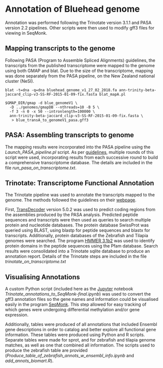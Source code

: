 # Annotation of Bluehead genome

Annotation was performed following the Trinotate version 3.1.1 and PASA version 2.2 pipelines. Other scripts were then used to modify gff3 files for viewing in SeqMonk.

## Mapping transcripts to the genome

Following PASA (Program to Assemble Spliced Alignments) guidelines, the transcripts from the published transcriptome were mapped to the genome using both GMAP and blat. Due to the size of the transcriptome, mapping was done separately from the PASA pipeline, on the New Zealand national cluster (NeSI).

`blat -t=dna -q=dna bluehead_genome_v1_27_02_2018.fa ann-trinity-beta-jaccard_clip-v3-SS-RF-2015-01-09-fix.fasta blat_mapA.pl`

```
$GMAP_DIR/gmap -d blue_genomeV1 \
  -D ../genomes/gmapDB --nthreads=10 -B 5 \ 
  -f 3 -n 0 -x 50 --intronlength=100000 \
  ann-trinity-beta-jaccard_clip-v3-SS-RF-2015-01-09-fix.fasta \
   > blue_transA_to_genomeV1_pasa.gff3
```

## PASA: Assembling transcripts to genome

The mapping results were incorporated into the PASA pipeline using the *Launch_PASA_pipeline.pl* script. As per [guidelines](https://github.com/PASApipeline/PASApipeline/wiki), multiple rounds of this script were used, incorporating results from each successive round to build a comprehensive transcriptome database. The details are included in the file *run_pasa_on_transcriptome.txt*.

## Trinotate: Transcriptome Functional Annotation

The Trinotate pipeline was used to annotate the transcripts mapped to the genome. The methods followed the guidelines on their [webpage](https://github.com/Trinotate/Trinotate.github.io/wiki). 

First, [TransDecoder](https://github.com/TransDecoder) version 5.0.2  was used to predict coding regions from the assemblies produced by the PASA analysis. Predicted peptide sequences and transcripts were then used as queries to search multiple protein and nucleotide databases. The protein database SwissProt was queried using BLAST, using blastp for peptide sequences and blastx for transcripts. Additionally, protein databases of the Zebrafish and Tilapia genomes were searched. The program [HMMER 3.1b2](http://hmmer.org/) was used to identify protein domains in the peptide sequences using the Pfam database. Search results were consolidated into a Trinotate sqlite database to produce an annotation report. Details of the Trinotate steps are included in the file *trinotate_on_transcriptome.txt*

## Visualising Annotations

A custom Python script (included here as the [Jupyter](http://jupyter.org/) notebook *Trinotate_annotations_to_SeqMonk-final.ipynb*) was used to convert the gff3 annotation files so the gene names and information could be visualised easily in the program [SeqMonk](https://www.bioinformatics.babraham.ac.uk/projects/seqmonk/). This step allowed for easy tracking of which genes were undergoing differential methylation and/or gene expression. 

Additionally, tables were produced of all annotations that included Ensembl gene descriptions in order to catalog and better explore all functional gene information. These tables were produced using Python and R scripts. Separate tables were made for sprot, and for zebrafish and tilapia genome matches, as well as one that combined all information. The scripts used to produce the zebrafish table are provided (*Produce_table_of_zebrafish_annots_w_ensembl_info.ipynb* and *add_annots_biomart.R*).






